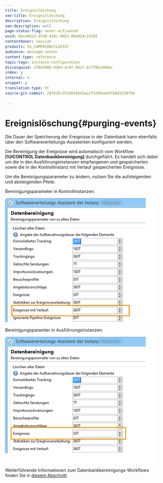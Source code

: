 ```yaml
---
title: Ereignislöschung
seo-title: Ereignislöschung
description: Ereignislöschung
seo-description: null
page-status-flag: never-activated
uuid: bbce6813-dfa8-418c-9b52-06e814c15265
contentOwner: sauviat
products: SG_CAMPAIGN/CLASSIC
audience: message-center
content-type: reference
topic-tags: instance-configuration
discoiquuid: 2f643080-93b4-4c9f-80cf-b1770b149e6c
index: y
internal: n
snippet: y
translation-type: ht
source-git-commit: 20f835c357d016643ea1f3209ee4dfb6d3239f90

---
```



# Ereignislöschung{#purging-events}

Die Dauer der Speicherung der Ereignisse in der Datenbank kann ebenfalls über den Softwareverteilungs-Assistenten konfiguriert werden.

Die Bereinigung der Ereignisse wird automatisch vom Workflow **[!UICONTROL Datenbankbereinigung]** durchgeführt. Es handelt sich dabei um die in den Ausführungsinstanzen empfangenen und gespeicherten sowie die in der Kontrollinstanz mit Verlauf gespeicherten Ereignisse.

Um die Bereinigungsparameter zu ändern, nutzen Sie die aufsteigenden und absteigenden Pfeile.

Bereinigungsparameter in Kontrollinstanzen:

![](assets/messagecenter_delete_events_001.png)

Bereinigungsparamter in Ausführungsinstanzen:

![](assets/messagecenter_delete_events_002.png)

Weiterführende Informationen zum Datenbankbereinigungs-Workflows finden Sie in [diesem Abschnitt](../../production/using/database-cleanup-workflow.md).
